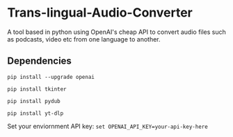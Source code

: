 # Trans-lingual-Audio-Converter
A tool based in python using OpenAI's cheap API to convert audio files such as podcasts, video etc from one language to another.


## Dependencies
```pip install --upgrade openai```

```pip install tkinter```

```pip install pydub```

```pip install yt-dlp```


Set your enviornment API key:
```set OPENAI_API_KEY=your-api-key-here```
